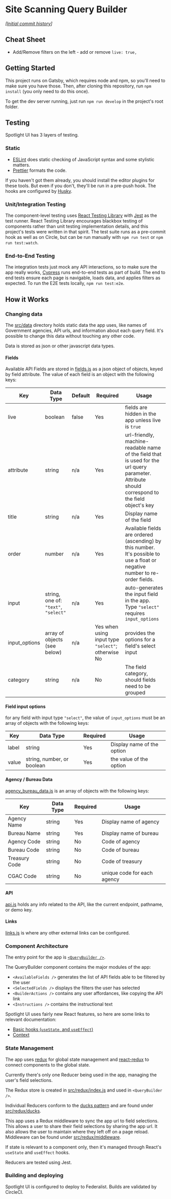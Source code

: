 # Site Scanning Query Builder

_[[Initial commit history](https://github.com/18F/Spotlight-ui/tree/spotlight-3.0)]_ 

## Cheat Sheet
* Add/Remove filters on the left - add or remove `live: true,`

## Getting Started

This project runs on Gatsby, which requires node and npm, so you'll need to make sure you have those.
Then, after cloning this repository, run `npm install` (you only need to do this once).

To get the dev server running, just run `npm run develop` in the project's root folder.

## Testing

Spotlight UI has 3 layers of testing.

### Static

- [ESLint](https://eslint.org/) does static checking of JavaScript syntax and some stylistic matters.
- [Prettier](https://prettier.io/) formats the code.

If you haven't got them already, you should install the editor plugins for these tools. But even if you don't, they'll be run in a pre-push hook. The hooks are configured by [Husky](https://github.com/typicode/husky).

### Unit/Integration Testing

The component-level testing uses [React Testing Library](https://testing-library.com/docs/react-testing-library/intro) with [Jest](https://jestjs.io/) as the test runner. React Testing Library encourages blackbox testing of components rather than unit testing implementation details, and this project's tests were written in that spirit. The test suite runs as a pre-commit hook as well as on Circle, but can be run manually with `npm run test` or `npm run test:watch`.

### End-to-End Testing

The integration tests just mock any API interactions, so to make sure the app really works, [Cypress](https://www.cypress.io/) runs end-to-end tests as part of build. The end to end tests ensure each page is navigable, loads data, and applies filters as expected. To run the E2E tests locally, `npm run test:e2e`.

## How it Works

### Changing data

The [src/data](./src/data) directory holds static data the app uses, like names of Government agencies, API urls, and information about each query field. It's possible to change this data without touching any other code.

Data is stored as json or other javascript data types.

#### Fields

Available API Fields are stored in [fields.js](./src/data/fields.js) as a json object of objects, keyed by field attribute. The value of each field is an object with the following keys:

| Key  | Data Type | Default | Required | Usage |
|------|-----------|---------|-------|----------|
| live | boolean   | false   | Yes | fields are hidden in the app unless live is `true` |
| attribute | string | n/a | Yes | url-friendly, machine-readable name of the field that is used for the url query parameter. Attribute should correspond to the field object's key |
| title | string | n/a | Yes | Display name of the field |
| order | number | n/a | Yes | Available fields are ordered (ascending) by this number. It's possible to use a float or negative number to re-order fields. |
| input | string, one of: `"text"`, `"select"` | n/a | Yes | auto-generates the input field in the app. Type `"select"` requires `input_options` |
| input_options | array of objects (see below) | n/a | Yes when using input type `"select"`; otherwise No | provides the options for a field's select input |
| category | string | n/a | No | The field category, should fields need to be grouped |

#### Field input options

for any field with input type `"select"`, the value of `input_options` must be an array of objects with the following keys:

| Key | Data Type | Required | Usage |
|-----|-----------|----------|-------|
| label | string | Yes | Display name of the option |
| value | string, number, or boolean | Yes | the value of the option |

#### Agency / Bureau Data

[agency_bureau_data.js](./src/data/agency_bureau_data.js) is an array of objects with the following keys:

| Key | Data Type | Required | Usage |
|-----|-----------|----------|-------|
| Agency Name | string | Yes | Display name of agency |
| Bureau Name | string | Yes | Display name of bureau |
| Agency Code | string | No  | Code of agency |
| Bureau Code | string | No  | Code of bureau |
| Treasury Code | string | No  | Code of treasury |
| CGAC Code | string | No | unique code for each agency |

#### API

[api.js](./src/data/api.js) holds any info related to the API, like the current endpoint, pathname, or demo key.

#### Links

[links.js](./src/data/links.js) is where any other external links can be configured.

### Component Architecture

The entry point for the app is [`<QueryBuilder />`](./src/components/modules/query-builder.js).

The QueryBuilder component contains the major modules of the app:
- `<AvailableFields />` generates the list of API fields able to be filtered by the user
- `<SelectedFields />` displays the filters the user has selected
- `<BuilderActions />` contains any user affordances, like copying the API link
- `<Instructions />` contains the instructional text

Spotlight UI uses fairly new React features, so here are some links to relevant documentation:

- [Basic hooks (`useState`, and `useEffect`)](https://reactjs.org/docs/hooks-reference.html#basic-hooks)
- [Context](https://reactjs.org/docs/context.html)

### State Management

The app uses [redux](https://redux.js.org/) for global state management and [react-redux](https://react-redux.js.org/) to connect components to the global state.

Currently there's only one Reducer being used in the app, managing the user's field selections.

The Redux store is created in [src/redux/index.js](./src/redux/index.js) and used in `<QueryBuilder />`.

Individual Reducers conform to the [ducks pattern](https://github.com/erikras/ducks-modular-redux) and are found under [src/redux/ducks](./src/redux/ducks).

This app uses a Redux middleware to sync the app url to field selections. This allows a user to share their field selections by sharing the app url. It also allows the user to maintain where they left off on a page reload. Middleware can be found under [src/redux/middleware](./src/redux/middleware).

If state is relevant to a component only, then it's managed through React's `useState` and `useEffect` hooks.

Reducers are tested using Jest.

### Building and deploying

Spotlight UI is configured to deploy to Federalist. Builds are validated by CircleCI.
